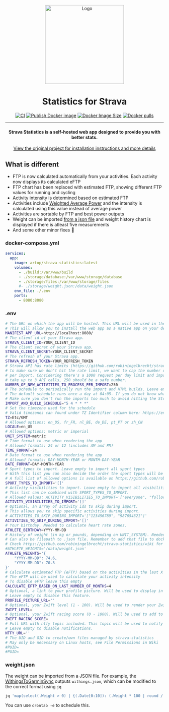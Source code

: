 <p align="center">
  <img src="public/assets/images/logo.svg" width="250" alt="Logo" >
</p>

<h1 align="center">Statistics for Strava</h1>

<p align="center">
<a href="https://github.com/artop123/strava-statistics/actions/workflows/ci.yml"><img src="https://github.com/artop123/strava-statistics/actions/workflows/ci.yml/badge.svg" alt="CI"></a>
<a href="https://github.com/artop123/strava-statistics/actions/workflows/docker-image.yml"><img src="https://github.com/artop123/strava-statistics/actions/workflows/docker-image.yml/badge.svg" alt="Publish Docker image"></a>
<a href="https://hub.docker.com/r/artop/strava-statistics"><img src="https://img.shields.io/docker/image-size/artop/strava-statistics" alt="Docker Image Size"></a>
<a href="https://hub.docker.com/r/artop/strava-statistics"><img src="https://img.shields.io/docker/pulls/artop/strava-statistics" alt="Docker pulls"></a>
</p>

---
<h4 align="center">Strava Statistics is a self-hosted web app designed to provide you with better stats.</h4>

<p align="center">
  <a target="_blank" href="https://github.com/robiningelbrecht/strava-statistics">View the original project for installation instructions and more details</a>
</p>

## What is different

* FTP is now calculated automatically from your activities. Each activity now displays its calculated eFTP
* FTP chart has been replaced with estimated FTP, showing different FTP values for running and cycling
* Activity intensity is determined based on estimated FTP
* Activities include [Weighted Average Power](https://support.strava.com/hc/en-us/articles/216917147-Strava-Training-Glossary-for-Cycling) and the intensity is calculated using this value instead of average power
* Activities are sortable by FTP and best power outputs
* Weight can be imported [from a json file](#weightjson) and weight history chart is displayed if there is atleast five measurements
* And some other minor fixes 👀

### docker-compose.yml

```yml
services:
  app:
    image: artop/strava-statistics:latest
    volumes:
      - ./build:/var/www/build
      - ./storage/database:/var/www/storage/database
      - ./storage/files:/var/www/storage/files
      #- ./storage/weight.json:/data/weight.json
    env_file: ./.env
    ports:
      - 8080:8080
```

### .env

```bash
# The URL on which the app will be hosted. This URL will be used in the manifest file. 
# This will allow you to install the web app as a native app on your device.
MANIFEST_APP_URL=http://localhost:8080/
# The client id of your Strava app.
STRAVA_CLIENT_ID=YOUR_CLIENT_ID
# The client secret of your Strava app.
STRAVA_CLIENT_SECRET=YOUR_CLIENT_SECRET
# The refresh of your Strava app.
STRAVA_REFRESH_TOKEN=YOUR_REFRESH_TOKEN
# Strava API has rate limits (https://github.com/robiningelbrecht/strava-statistics/wiki),
# to make sure we don't hit the rate limit, we want to cap the number of new activities processed
# per import. Considering there's a 1000 request per day limit and importing one new activity can
# take up to 3 API calls, 250 should be a safe number.
NUMBER_OF_NEW_ACTIVITIES_TO_PROCESS_PER_IMPORT=250
# The schedule to periodically run the import and HTML builds. Leave empty to disable periodic imports.
# The default schedule runs once a day at 04:05. If you do not know what cron expressions are, please leave this unchanged
# Make sure you don't run the imports too much to avoid hitting the Strava API rate limit. Once a day should be enough.
IMPORT_AND_BUILD_SCHEDULE="5 4 * * *"
# Set the timezone used for the schedule
# Valid timezones can found under TZ Identifier column here: https://en.wikipedia.org/wiki/List_of_tz_database_time_zones#List
TZ=Etc/GMT
# Allowed options: en_US, fr_FR, nl_BE, de_DE, pt_PT or zh_CN
LOCALE=en_US
# Allowed options: metric or imperial
UNIT_SYSTEM=metric
# Time format to use when rendering the app
# Allowed formats: 24 or 12 (includes AM and PM)
TIME_FORMAT=24
# Date format to use when rendering the app
# Allowed formats: DAY-MONTH-YEAR or MONTH-DAY-YEAR
DATE_FORMAT=DAY-MONTH-YEAR
# Sport types to import. Leave empty to import all sport types
# With this list you can also decide the order the sport types will be rendered in.
# A full list of allowed options is available on https://github.com/robiningelbrecht/strava-statistics/wiki/Supported-sport-types/
SPORT_TYPES_TO_IMPORT='[]'
# Activity visibilities to import. Leave empty to import all visibilities
# This list can be combined with SPORT_TYPES_TO_IMPORT.
# Allowed values: ACTIVITY_VISIBILITIES_TO_IMPORT='["everyone", "followers_only", "only_me"]', 
ACTIVITY_VISIBILITIES_TO_IMPORT='[]'
# Optional, an array of activity ids to skip during import. 
# This allows you to skip specific activities during import.
# ACTIVITIES_TO_SKIP_DURING_IMPORT='["123456789", "987654321"]'
ACTIVITIES_TO_SKIP_DURING_IMPORT='[]'
# Your birthday. Needed to calculate heart rate zones.
ATHLETE_BIRTHDAY=YYYY-MM-DD
# History of weight (in kg or pounds, depending on UNIT_SYSTEM). Needed to calculate relative w/kg.
# Can also be filepath to .json file. Remember to add that file to docker compose
# Check https://github.com/robiningelbrecht/strava-statistics/wiki for more info.
#ATHLETE_WEIGHTS='/data/weight.json'
ATHLETE_WEIGHTS='{
    "YYYY-MM-DD": 74.6,
    "YYYY-MM-DD": 70.3
}'
# Calculate estimated FTP (eFTP) based on the activities in the last X months
# The eFTP will be used to calculate your activity intensity
# To disable eFTP leave this empty
CALCULATE_EFTP_BASED_ON_LAST_NUMBER_OF_MONTHS=4
# Optional, a link to your profile picture. Will be used to display in the nav bar and link to your Strava profile.
# Leave empty to disable this feature.
PROFILE_PICTURE_URL=''
# Optional, your Zwift level (1 - 100). Will be used to render your Zwift badge. Leave empty to disable this feature
ZWIFT_LEVEL=
# Optional, your Zwift racing score (0 - 1000). Will be used to add to your Zwift badge if ZWIFT_LEVEL is filled out.
ZWIFT_RACING_SCORE=
# Full URL with ntfy topic included. This topic will be used to notify you when a new HTML build has run.
# Leave empty to disable notifications.
NTFY_URL=''
# The UID and GID to create/own files managed by strava-statistics
# May only be necessary on Linux hosts, see File Permissions in Wiki
#PUID=
#PGID=
```

### weight.json

The weight can be imported from a JSON file. For example, the [WithingsToGarminSync](https://github.com/artop123/withings-to-garmin-sync) outputs ```withings.json```, which can be modified to the correct format using ```jq```

```bash
jq 'map(select(.Weight > 0) | {(.Date[0:10]): (.Weight * 100 | round / 100)}) | add' /path/to/withings.json > ./storage/weight.json
```

You can use ```crontab -e``` to schedule this.
